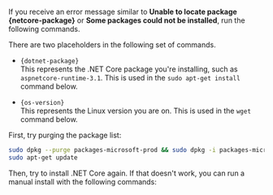
If you receive an error message similar to **Unable to locate package {netcore-package}** or **Some packages could not be installed**, run the following commands.

There are two placeholders in the following set of commands.

- `{dotnet-package}`\
This represents the .NET Core package you're installing, such as `aspnetcore-runtime-3.1`. This is used in the `sudo apt-get install` command below.

- `{os-version}`\
This represents the Linux version you are on. This is used in the `wget` command below.

First, try purging the package list:

```bash
sudo dpkg --purge packages-microsoft-prod && sudo dpkg -i packages-microsoft-prod.deb
sudo apt-get update
```

Then, try to install .NET Core again. If that doesn't work, you can run a manual install with the following commands:
